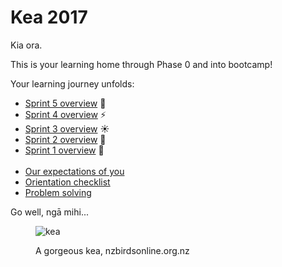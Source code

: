 # Kea 2017

Kia ora.

This is your learning home through Phase 0 and into bootcamp!

Your learning journey unfolds:

<!--- [Sprint 9 overview](/sprints/9-overview) :balloon:-->
<!--- [Sprint 8 overview](/sprints/8-overview) :cherry_blossom:-->
<!--- [Sprint 7 overview](/sprints/7-overview) :sunflower:-->
<!--- [Sprint 6 overview](/sprints/6-overview) :honeybee:-->
- [Sprint 5 overview](/sprints/5-overview) :sunflower:
- [Sprint 4 overview](/sprints/4-overview) :zap:
- [Sprint 3 overview](/sprints/3-overview) :sunny:
- [Sprint 2 overview](/sprints/2-overview) :tada:
- [Sprint 1 overview](/sprints/1-overview) :seedling:
<br><br>
- [Our expectations of you](https://github.com/dev-academy-programme/orientation/tree/master/expectations)
- [Orientation checklist](https://github.com/dev-academy-programme/orientation)
- [Problem solving](https://github.com/dev-academy-programme/curriculum/blob/master/concepts/problem-solving/README.md)

Go well, ngā mihi...

<figure>
  <img src="./kea.JPG" alt="kea"><br>
  <figcaption>
    <p>A gorgeous kea, nzbirdsonline.org.nz</p>
  </figcaption>
</figure>
